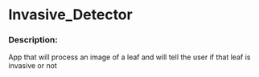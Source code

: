 # Invasive_Detector
### Description:
App that will process an image of a leaf and will tell the user if that leaf is invasive or not
